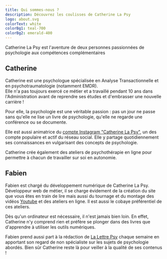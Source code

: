 ```yaml
---
title: Qui sommes-nous ?
description: Découvrez les coulisses de Catherine La Psy 
logo: about.svg
colorText: white
colorBg1: teal-700
colorBg2: emerald-400
---
```

<display-text>
Catherine La Psy est l'aventure de deux personnes passionnées de psychologie aux compétences complémentaires
</display-text>

<person image="cate_portrait.jpg">

## Catherine  

Catherine est une psychologue spécialisée en Analyse Transactionnelle et en psychotraumatologie (notamment EMDR).  
Elle n'a pas toujours exercé ce métier et a travaillé pendant 10 ans dans l'Administration avant de reprendre ses études et d'embrasser une nouvelle carrière ! 

Pour elle, la psychologie est une véritable passion : pas un jour ne passe sans qu'elle ne lise un livre de psychologie, qu'elle ne regarde une conférence ou se documente. 

Elle est aussi animatrice du [compte Instagram "Catherine La Psy"](https://www.instagram.com/catherine_la_psy/), un des compte populaire et actif du réseau social. Elle y partage quotidiennement ses connaissances en vulgarisant des concepts de psychologie.  

Catherine crée également des ateliers de psychothérapie en ligne pour permettre à chacun de travailler sur soi en autonomie.

</person>

<person image="fab_portrait.jpg" side="right">

## Fabien

Fabien est chargé du développement numérique de Catherine La Psy.  
Développeur web de métier, il se charge évidement de la création du site que vous êtes en train de lire mais aussi du tournage et du montage des vidéos   [Youtube](https://www.youtube.com/channel/UCuocS66l-pMtFcaP3L01z5Q) et des ateliers en ligne. Il est aussi le cobaye préférentiel de ces ateliers.

Dès qu'un ordinateur est nécessaire, il n'est jamais bien loin. En effet, Catherine n'y comprend  rien et préfère se plonger dans des livres que d'apprendre à utiliser les outils numériques.

Fabien prend aussi part à la rédaction de [La Lettre Psy](/emails-prives) chaque semaine en apportant son regard de non spécialiste sur les sujets de psychologie abordés. Bien sûr Catherine reste là pour veiller à la qualité de ses contenus !

</person>
